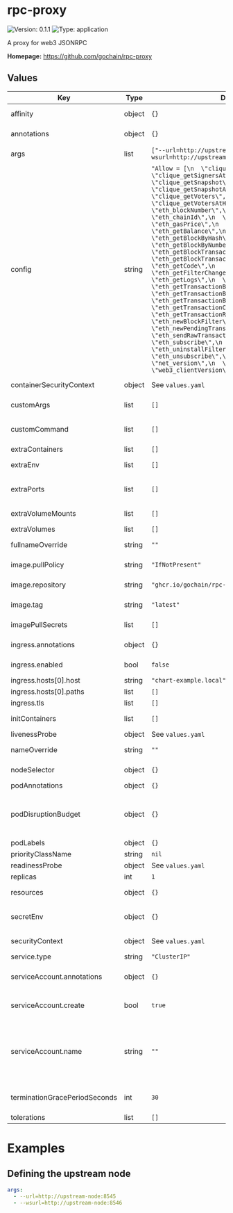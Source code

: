 
# rpc-proxy

![Version: 0.1.1](https://img.shields.io/badge/Version-0.1.1-informational?style=flat-square) ![Type: application](https://img.shields.io/badge/Type-application-informational?style=flat-square)

A proxy for web3 JSONRPC

**Homepage:** <https://github.com/gochain/rpc-proxy>

## Values

| Key | Type | Default | Description |
|-----|------|---------|-------------|
| affinity | object | `{}` | Affinity configuration for pods |
| annotations | object | `{}` | Annotations for the Deployment |
| args | list | `["--url=http://upstream-node:8545","--wsurl=http://upstream-node:8546","--rpm=1000"]` | Command arguments |
| config | string | `"Allow = [\n  \"clique_getSigners\",\n  \"clique_getSignersAtHash\",\n  \"clique_getSnapshot\",\n  \"clique_getSnapshotAtHash\",\n  \"clique_getVoters\",\n  \"clique_getVotersAtHash\",\n  \"eth_blockNumber\",\n  \"eth_call\",\n  \"eth_chainId\",\n  \"eth_estimateGas\",\n  \"eth_gasPrice\",\n  \"eth_genesisAlloc\",\n  \"eth_getBalance\",\n  \"eth_getBlockByHash\",\n  \"eth_getBlockByNumber\",\n  \"eth_getBlockTransactionCountByHash\",\n  \"eth_getBlockTransactionCountByNumber\",\n  \"eth_getCode\",\n  \"eth_getFilterChanges\",\n  \"eth_getLogs\",\n  \"eth_getStorageAt\",\n  \"eth_getTransactionByBlockHashAndIndex\",\n  \"eth_getTransactionByBlockNumberAndIndex\",\n  \"eth_getTransactionByHash\",\n  \"eth_getTransactionCount\",\n  \"eth_getTransactionReceipt\",\n  \"eth_newBlockFilter\",\n  \"eth_newPendingTransactionFilter\",\n  \"eth_sendRawTransaction\",\n  \"eth_subscribe\",\n  \"eth_totalSupply\",\n  \"eth_uninstallFilter\",\n  \"eth_unsubscribe\",\n  \"net_listening\",\n  \"net_version\",\n  \"rpc_modules\",\n  \"web3_clientVersion\",\n]\n"` |  |
| containerSecurityContext | object | See `values.yaml` | The security context for containers |
| customArgs | list | `[]` | Custom args for the rpc-proxy container |
| customCommand | list | `[]` | Command replacement for the rpc-proxy container |
| extraContainers | list | `[]` | Additional containers |
| extraEnv | list | `[]` | Additional env variables |
| extraPorts | list | `[]` | Additional ports. Useful when using extraContainers |
| extraVolumeMounts | list | `[]` | Additional volume mounts |
| extraVolumes | list | `[]` | Additional volumes |
| fullnameOverride | string | `""` | Overrides the chart's computed fullname |
| image.pullPolicy | string | `"IfNotPresent"` | rpc-proxy container pull policy |
| image.repository | string | `"ghcr.io/gochain/rpc-proxy/rpc-proxy"` | rpc-proxy container image repository |
| image.tag | string | `"latest"` | rpc-proxy container image tag |
| imagePullSecrets | list | `[]` | Image pull secrets for Docker images |
| ingress.annotations | object | `{}` | Annotations for Ingress |
| ingress.enabled | bool | `false` | Ingress resource for the HTTP API |
| ingress.hosts[0].host | string | `"chart-example.local"` |  |
| ingress.hosts[0].paths | list | `[]` |  |
| ingress.tls | list | `[]` | Ingress TLS |
| initContainers | list | `[]` | Additional init containers |
| livenessProbe | object | See `values.yaml` | Liveness probe |
| nameOverride | string | `""` | Overrides the chart's name |
| nodeSelector | object | `{}` | Node selector for pods |
| podAnnotations | object | `{}` | Pod annotations |
| podDisruptionBudget | object | `{}` | Define the PodDisruptionBudget spec If not set then a PodDisruptionBudget will not be created |
| podLabels | object | `{}` | Pod labels |
| priorityClassName | string | `nil` | Pod priority class |
| readinessProbe | object | See `values.yaml` | Readiness probe |
| replicas | int | `1` | Number of replicas |
| resources | object | `{}` | Resource requests and limits |
| secretEnv | object | `{}` | Secret env variables injected via a created secret |
| securityContext | object | See `values.yaml` | The security context for pods |
| service.type | string | `"ClusterIP"` | Service type |
| serviceAccount.annotations | object | `{}` | Annotations to add to the service account |
| serviceAccount.create | bool | `true` | Specifies whether a service account should be created |
| serviceAccount.name | string | `""` | The name of the service account to use. If not set and create is true, a name is generated using the fullname template |
| terminationGracePeriodSeconds | int | `30` | How long to wait until the pod is forcefully terminated |
| tolerations | list | `[]` | Tolerations for pods |

# Examples

## Defining the upstream node

```yaml
args:
  - --url=http://upstream-node:8545
  - --wsurl=http://upstream-node:8546
```

